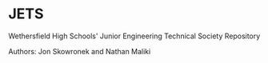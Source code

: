# JETS
Wethersfield High Schools' Junior Engineering Technical Society Repository


Authors: Jon Skowronek and Nathan Maliki
